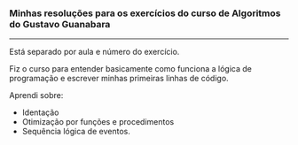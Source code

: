 ### Minhas resoluções para os exercícios do curso de Algoritmos do Gustavo Guanabara

---

Está separado por aula e número do exercício.

Fiz o curso para entender basicamente como funciona a lógica de programação e escrever minhas primeiras linhas de código.

Aprendi sobre:

- Identação
- Otimização por funções e procedimentos
- Sequência lógica de eventos.
